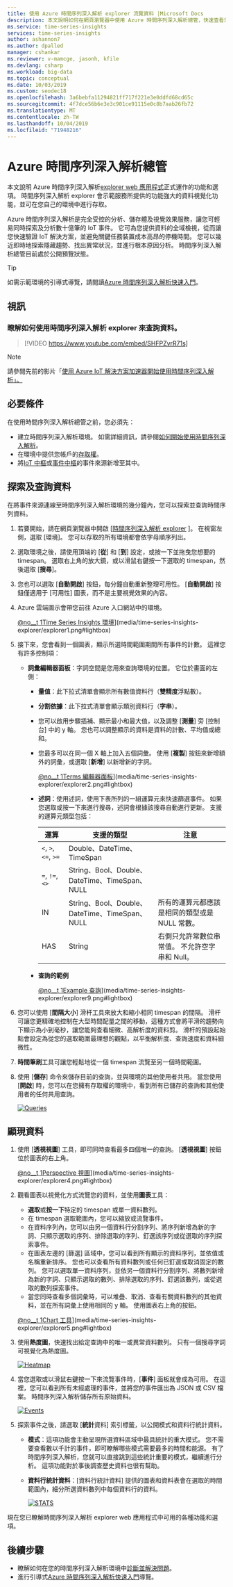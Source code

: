 ```yaml
---
title: 使用 Azure 時間序列深入解析 explorer 流覽資料 |Microsoft Docs
description: 本文說明如何在網頁瀏覽器中使用 Azure 時間序列深入解析總管，快速查看您巨量資料的全域檢視，並驗證您的 IoT 環境。
ms.service: time-series-insights
services: time-series-insights
author: ashannon7
ms.author: dpalled
manager: cshankar
ms.reviewer: v-mamcge, jasonh, kfile
ms.devlang: csharp
ms.workload: big-data
ms.topic: conceptual
ms.date: 10/03/2019
ms.custom: seodec18
ms.openlocfilehash: 3a6bebfa11294821ff717f221e3e0ddfd68cd65c
ms.sourcegitcommit: 4f7dce56b6e3e3c901ce91115e0c8b7aab26fb72
ms.translationtype: MT
ms.contentlocale: zh-TW
ms.lasthandoff: 10/04/2019
ms.locfileid: "71948216"
---
```

# <a name="azure-time-series-insights-explorer"></a>Azure 時間序列深入解析總管

本文說明 Azure 時間序列深入解析[explorer web 應用程式](https://insights.timeseries.azure.com/)正式運作的功能和選項。 時間序列深入解析 explorer 會示範服務所提供的功能強大的資料視覺化功能，並可在您自己的環境中進行存取。

Azure 時間序列深入解析是完全受控的分析、儲存體及視覺效果服務，讓您可輕易同時探索及分析數十億筆的 IoT 事件。 它可為您提供資料的全域檢視，從而讓您快速驗證 IoT 解決方案，並避免關鍵任務裝置成本高昂的停機時間。 您可以幾近即時地探索隱藏趨勢、找出異常狀況，並進行根本原因分析。 時間序列深入解析總管目前處於公開預覽狀態。

> [!TIP]
> 如需示範環境的引導式導覽，請閱讀[Azure 時間序列深入解析快速入門](time-series-quickstart.md)。

## <a name="video"></a>視訊

### <a name="learn-about-querying-data-by-using-the-time-series-insights-explorer-br"></a>瞭解如何使用時間序列深入解析 explorer 來查詢資料。 </br>

> [!VIDEO https://www.youtube.com/embed/SHFPZvrR71s]

>[!NOTE]
>請參閱先前的影片「<a href="https://www.youtube.com/watch?v=6ehNf6AJkFo">使用 Azure IoT 解決方案加速器開始使用時間序列深入解析」。</a>

## <a name="prerequisites"></a>必要條件

在使用時間序列深入解析總管之前，您必須先：

- 建立時間序列深入解析環境。 如需詳細資訊，請參閱[如何開始使用時間序列深入解析](./time-series-insights-get-started.md)。
- 在環境中提供您帳戶的[存取權](time-series-insights-data-access.md)。
- 將[IoT 中樞](time-series-insights-how-to-add-an-event-source-iothub.md)或[事件中樞](time-series-insights-how-to-add-an-event-source-eventhub.md)的事件來源新增至其中。

## <a name="explore-and-query-data"></a>探索及查詢資料

在將事件來源連線至時間序列深入解析環境的幾分鐘內，您可以探索並查詢時間序列資料。

1. 若要開始，請在網頁瀏覽器中開啟 [[時間序列深入解析 explorer](https://insights.timeseries.azure.com/) ]。 在視窗左側，選取 [環境]。 您可以存取的所有環境都會依字母順序列出。

1. 選取環境之後，請使用頂端的 [**從**] 和 [**到**] 設定，或按一下並拖曳您想要的 timespan。 選取右上角的放大鏡，或以滑鼠右鍵按一下選取的 timespan，然後選取 [**搜尋**]。

1. 您也可以選取 [**自動開啟**] 按鈕，每分鐘自動重新整理可用性。 [**自動開啟**] 按鈕僅適用于 [可用性] 圖表，而不是主要視覺效果的內容。

1. Azure 雲端圖示會帶您前往 Azure 入口網站中的環境。

   [@no__t 1Time Series Insights 環境](media/time-series-insights-explorer/explorer1.png)](media/time-series-insights-explorer/explorer1.png#lightbox)

1. 接下來，您會看到一個圖表，顯示所選時間範圍期間所有事件的計數。 這裡您有許多控制項：

    - **詞彙編輯器面板**：字詞空間是您用來查詢環境的位置。 它位於畫面的左側：
      - **量值**：此下拉式清單會顯示所有數值資料行（**雙精度**浮點數）。
      - **分割依據**：此下拉式清單會顯示類別資料行（**字串**）。
      - 您可以啟用步驟插補、顯示最小和最大值，以及調整 [**測量**] 旁 [控制台] 中的 y 軸。 您也可以調整顯示的資料是資料的計數、平均值或總和。
      - 您最多可以在同一個 X 軸上加入五個詞彙。 使用 [**複製**] 按鈕來新增額外的詞彙，或選取 [**新增**] 以新增新的字詞。

        [@no__t 1Terms 編輯器面板](media/time-series-insights-explorer/explorer2.png)](media/time-series-insights-explorer/explorer2.png#lightbox)

      - **述詞**：使用述詞，使用下表所列的一組運算元來快速篩選事件。 如果您選取或按一下來進行搜尋，述詞會根據該搜尋自動進行更新。 支援的運算元類型包括：

         |運算  |支援的類型  |注意  |
         |---------|---------|---------|
         |`<`, `>`, `<=`, `>=`     |  Double、DateTime、TimeSpan       |         |
         |`=`, `!=`, `<>`     | String、Bool、Double、DateTime、TimeSpan、NULL        |         |
         |IN     | String、Bool、Double、DateTime、TimeSpan、NULL        |  所有的運算元都應該是相同的類型或是 NULL 常數。        |
         |HAS     | String        |  右側只允許常數位串常值。 不允許空字串和 Null。       |

      - **查詢的範例**

         [@no__t 1Example 查詢](media/time-series-insights-explorer/explorer9.png)](media/time-series-insights-explorer/explorer9.png#lightbox)

1. 您可以使用 [**間隔大小**] 滑杆工具來放大和縮小相同 timespan 的間隔。 滑杆可讓您更精確地控制在大型時間配量之間的移動，這種方式會將平滑的趨勢向下顯示為小到毫秒，讓您能夠查看細微、高解析度的資料剪。 滑杆的預設起始點會設定為從您的選取範圍最理想的觀點，以平衡解析度、查詢速度和資料細微性。

1. **時間筆刷**工具可讓您輕鬆地從一個 timespan 流覽至另一個時間範圍。

1. 使用 [**儲存**] 命令來儲存目前的查詢，並與環境的其他使用者共用。 當您使用 [**開啟**] 時，您可以在您擁有存取權的環境中，看到所有已儲存的查詢和其他使用者的任何共用查詢。

   [![Queries](media/time-series-insights-explorer/explorer3.png)](media/time-series-insights-explorer/explorer3.png#lightbox)

## <a name="visualize-data"></a>顯現資料

1. 使用 [**透視視圖**] 工具，即可同時查看最多四個唯一的查詢。 [**透視視圖**] 按鈕位於圖表的右上角。

   [@no__t 1Perspective 視圖](media/time-series-insights-explorer/explorer4.png)](media/time-series-insights-explorer/explorer4.png#lightbox)

1. 觀看圖表以視覺化方式流覽您的資料，並使用**圖表**工具：

    - **選取**或**按一下**特定的 timespan 或單一資料數列。
    - 在 timespan 選取範圍內，您可以縮放或流覽事件。
    - 在資料序列內，您可以由另一個資料行分割序列、將序列新增為新的字詞、只顯示選取的序列、排除選取的序列、釘選該序列或從選取的序列探索事件。
    - 在圖表左邊的 [篩選] 區域中，您可以看到所有顯示的資料序列，並依值或名稱重新排序。 您也可以查看所有資料數列或任何已釘選或取消固定的數列。 您可以選取單一資料序列，並依另一個資料行分割序列、將數列新增為新的字詞、只顯示選取的數列、排除選取的序列、釘選該數列，或從選取的數列探索事件。
    - 當您同時查看多個詞彙時，可以堆疊、取消、查看有關資料數列的其他資料，並在所有詞彙上使用相同的 y 軸。 使用圖表右上角的按鈕。

    [@no__t 1Chart 工具](media/time-series-insights-explorer/explorer5.png)](media/time-series-insights-explorer/explorer5.png#lightbox)

1. 使用**熱度圖**，快速找出給定查詢中的唯一或異常資料數列。 只有一個搜尋字詞可視覺化為熱度圖。

    [![Heatmap](media/time-series-insights-explorer/explorer6.png)](media/time-series-insights-explorer/explorer6.png#lightbox)

1. 當您選取或以滑鼠右鍵按一下來流覽事件時，[**事件**] 面板就會成為可用。 在這裡，您可以看到所有未經處理的事件，並將您的事件匯出為 JSON 或 CSV 檔案。 時間序列深入解析儲存所有原始資料。

    [![Events](media/time-series-insights-explorer/explorer7.png)](media/time-series-insights-explorer/explorer7.png#lightbox)

1. 探索事件之後，請選取 [**統計**資料] 索引標籤，以公開模式和資料行統計資料。

    - **模式**：這項功能會主動呈現所選資料區域中最具統計的重大模式。 您不需要查看數以千計的事件，即可瞭解哪些模式需要最多的時間和能源。 有了時間序列深入解析，您就可以直接跳到這些統計重要的模式，繼續進行分析。 這項功能對於事後調查歷史資料也很有幫助。
    - **資料行統計資料**：[資料行統計資料] 提供的圖表和資料表會在選取的時間範圍內，細分所選資料數列中每個資料行的資料。

      [![STATS](media/time-series-insights-explorer/explorer8.png)](media/time-series-insights-explorer/explorer8.png#lightbox)

現在您已瞭解時間序列深入解析 explorer web 應用程式中可用的各種功能和選項。

## <a name="next-steps"></a>後續步驟

- 瞭解如何在您的時間序列深入解析環境中[診斷並解決問題](time-series-insights-diagnose-and-solve-problems.md)。
- 進行引導式[Azure 時間序列深入解析快速入門](time-series-quickstart.md)導覽。
